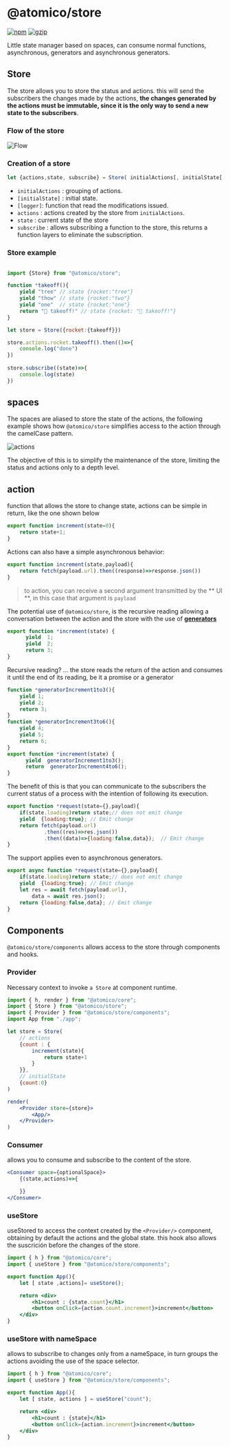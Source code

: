 # @atomico/store

[![npm](https://badgen.net/npm/v/@atomico/store)](http://npmjs.com/@atomico/store)
[![gzip](https://badgen.net/bundlephobia/minzip/@atomico/store)](https://bundlephobia.com/result?p=@atomico/store)

Little state manager based on spaces, can consume normal functions, asynchronous, generators and asynchronous generators.

## Store

The store allows you to store the status and actions. this will send the subscribers the changes made by the actions, **the changes generated by the actions must be immutable, since it is the only way to send a new state to the subscribers**.

### Flow of the store

![Flow](assets/flow.png)

### Creation of a store

```js
let {actions,state, subscribe} = Store( initialActions[, initialState[, logger]]);
```

- `initialActions` : grouping of actions.
- `[initialState]` : initial state.
- `[logger]`: function that read the modifications issued.
- `actions` : actions created by the store from `initialActions`.
- `state` : current state of the store
- `subscribe` : allows subscribing a function to the store, this returns a function layers to eliminate the subscription.

### Store example

```js

import {Store} from "@atomico/store";

function *takeoff(){
    yield "tree" // state {rocket:"tree"}
    yield "thow" // state {rocket:"two"}
    yield "one"  // state {rocket:"one"}
    return "🚀 takeoff!" // state {rocket: "🚀 takeoff!"}
}

let store = Store({rocket:{takeoff}})

store.actions.rocket.takeoff().then(()=>{
    console.log("done")
})
    
store.subscribe((state)=>{
    console.log(state) 
})

```

## spaces

The spaces are aliased to store the state of the actions, the following example shows how `@atomico/store` simplifies access to the action through the camelCase pattern.

![actions](assets/actions.png)

The objective of this is to simplify the maintenance of the store, limiting the status and actions only to a depth level.

## action

function that allows the store to change state, actions can be simple in return, like the one shown below

```js
export function increment(state=0){
    return state+1;
}
```

Actions can also have a simple asynchronous behavior:

```js
export function increment(state,payload){
    return fetch(payload.url).then((response)=>response.json())
}
```

> to action, you can receive a second argument transmitted by the ** UI **, in this case that argument is `payload`

The potential use of `@atomico/store`, is the recursive reading allowing a conversation between the action and the store with the use of [**generators**](https://developer.mozilla.org/es/docs/Web/JavaScript/Referencia/Objetos_globales/Generador)

```js
export function *increment(state) { 
	  yield  1;
	  yield  2;
	  return 3;
}
```

Recursive reading? ... the store reads the return of the action and consumes it until the end of its reading, be it a promise or a generator

```js
function *generatorIncrement1to3(){
    yield 1;
    yield 2;
    return 3;
}
function *generatorIncrement3to6(){
    yield 4;
    yield 5;
    return 6;
}
export function *increment(state) { 
	  yield  generatorIncrement1to3();
	  return  generatorIncrement4to6();
}
```

The benefit of this is that you can communicate to the subscribers the current status of a process with the intention of following its execution.

```js
export function *request(state={},payload){
    if(state.loading)return state;// does not emit change
    yield  {loading:true}; // Emit change
    return fetch(payload.url)
    		.then((res)=>res.json())
    		.then((data)=>{loading:false,data});  // Emit change
}
```

The support applies even to asynchronous generators.

```js
export async function *request(state={},payload){
    if(state.loading)return state;// does not emit change
    yield  {loading:true}; // Emit change
    let res = await fetch(payload.url),
        data = await res.json();
    return {loading:false,data}; // Emit change
} 
```


## Components

`@atomico/store/components` allows access to the store through components and hooks.

### Provider

Necessary context to invoke `a Store` at component runtime.

```jsx
import { h, render } from "@atomico/core";
import { Store } from "@atomico/store";
import { Provider } from "@atomico/store/components";
import App from "./app";

let store = Store(
    // actions
    {count : {
        increment(state){
            return state+1
        }
    }},
    // initialState
    {count:0}
)

render(
    <Provider store={store}>
        <App/>
    </Provider>
)
```

### Consumer

allows you to consume and subscribe to the content of the store.

```jsx
<Consumer space={optionalSpace}>
    {(state,actions)=>{

    }}
</Consumer>
```

### useStore

useStored to access the context created by the `<Provider/>` component, obtaining by default the actions and the global state. this hook also allows the suscrición before the changes of the store.

```jsx
import { h } from "@atomico/core";
import { useStore } from "@atomico/store/components";

export function App(){
    let [ state ,actions]= useStore();

    return <div>
        <h1>count : {state.count}</h1>
        <button onClick={action.count.increment}>increment</button>  
    </div>
}
```

### useStore with nameSpace

allows to subscribe to changes only from a nameSpace, in turn groups the actions avoiding the use of the space selector.

```jsx
import { h } from "@atomico/core";
import { useStore } from "@atomico/store/components";

export function App(){
    let [ state, actions ] = useStore("count");

    return <div>
        <h1>count : {state}</h1>
        <button onClick={action.increment}>increment</button>  
    </div>
}
```